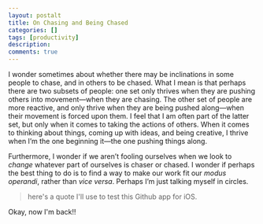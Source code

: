 ```yaml
---
layout: postalt
title: On Chasing and Being Chased
categories: []
tags: [productivity]
description: 
comments: true
---
```


I wonder sometimes about  whether there may be inclinations in some people to chase, and in others to be chased. What I mean is that perhaps there are two subsets of people: one set only thrives when they are pushing others into movement—when they are chasing. The other set of people are more reactive, and only thrive when they are being pushed along—when their movement is forced upon them. I feel that I am often part of the latter set, but only when it comes to taking the actions of others. When it comes to thinking about things, coming up with ideas, and being creative, I thrive when I’m the one beginning it—the one pushing things along.

Furthermore, I wonder if we aren’t fooling ourselves when we look to *change* whatever part of ourselves is chaser or chased. I wonder if perhaps the best thing to do is to find a way to make our work fit our *modus operandi*, rather than *vice versa*. Perhaps I’m just talking myself in circles.

>here's a quote I'll use to test this Github app for iOS. 

Okay, now I'm back!!

